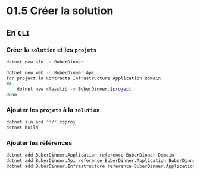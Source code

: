 # 01.5 Créer la solution

## En `CLI`

### Créer la `solution` et les `projets`

```bash
dotnet new sln -o BuberDinner

dotnet new web -o BuberDinner.Api
for project in Contracts Infrastructure Application Domain
do
	dotnet new classlib -o BuberDinner.$project
done
```



### Ajouter les `projets` à la `solution`

```bash
dotnet sln add **/*.csproj
dotnet build
```



### Ajouter les références

```bash
dotnet add BuberDinner.Application reference BuberDinner.Domain 
dotnet add BuberDinner.Api reference BuberDinner.Application BuberDinner.Contracts
dotnet add BuberDinner.Infrastructure reference BuberDinner.Application
```

